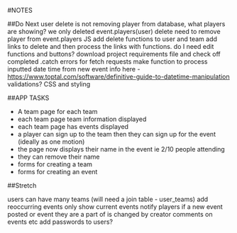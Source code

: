 #NOTES

##Do Next
user delete is not removing player from database, what players are showing? we only deleted event.players(user) 
delete need to remove player from event.players JS
add delete functions to user and team 
add links to delete and then process the links with functions.
do I need edit functions and buttons?
download project requirements file and check off completed
.catch errors for fetch requests
make function to process inputted date time from new event info here - https://www.toptal.com/software/definitive-guide-to-datetime-manipulation
validations?
CSS and styling


##APP TASKS
- A team page for each team
- each team page team information displayed
- each team page has events displayed
- a player can sign up to the team then they can sign up for the event (ideally as one motion)
- the page now displays their name in the event ie 2/10 people attending
- they can remove their name
- forms for creating a team
- forms for creating an event

##Stretch

users can have many teams (will need a join table - user_teams)
add reoccurring events
only show current events
notify players if a new event posted or event they are a part of is changed by creator
comments on events etc
add passwords to users?